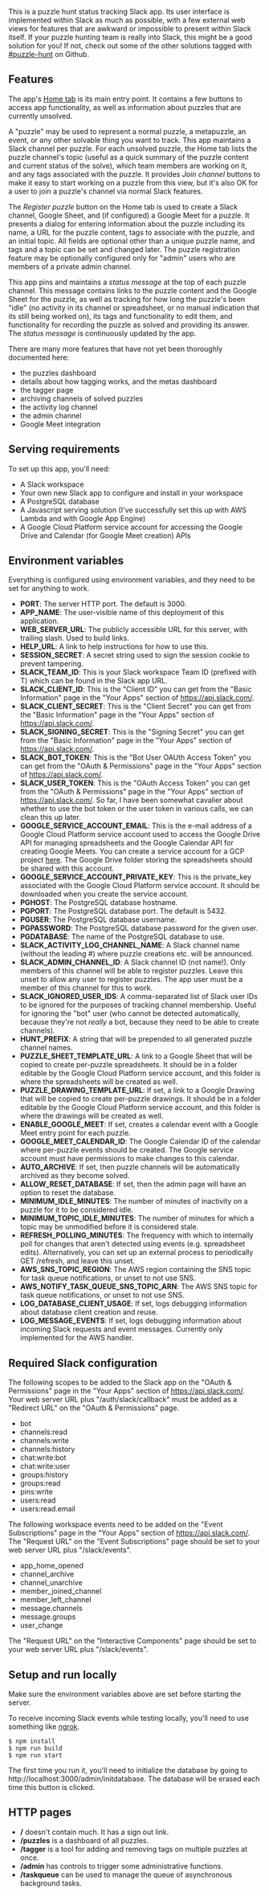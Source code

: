 This is a puzzle hunt status tracking Slack app. Its user interface is implemented within Slack as much as possible, with a few external web views for features that are awkward or impossible to present within Slack itself. If your puzzle hunting team is really into Slack, this might be a good solution for you! If not, check out some of the other solutions tagged with [#puzzle-hunt](https://github.com/topics/puzzle-hunt) on Github.

## Features

The app's [Home tab](https://api.slack.com/surfaces/tabs) is its main entry point. It contains a few buttons to access app functionality, as well as information about puzzles that are currently unsolved.

A "puzzle" may be used to represent a normal puzzle, a metapuzzle, an event, or any other solvable thing you want to track. This app maintains a Slack channel per puzzle. For each unsolved puzzle, the Home tab lists the puzzle channel's topic (useful as a quick summary of the puzzle content and current status of the solve), which team members are working on it, and any tags associated with the puzzle. It provides _Join channel_ buttons to make it easy to start working on a puzzle from this view, but it's also OK for a user to join a puzzle's channel via normal Slack features.

The _Register puzzle_ button on the Home tab is used to create a Slack channel, Google Sheet, and (if configured) a Google Meet for a puzzle. It presents a dialog for entering information about the puzzle including its name, a URL for the puzzle content, tags to associate with the puzzle, and an initial topic. All fields are optional other than a unique puzzle name, and tags and a topic can be set and changed later. The puzzle registration feature may be optionally configured only for "admin" users who are members of a private admin channel.

This app pins and maintains a _status message_ at the top of each puzzle channel. This message contains links to the puzzle content and the Google Sheet for the puzzle, as well as tracking for how long the puzzle's been "idle" (no activity in its channel or spreadsheet, or no manual indication that its still being worked on), its tags and functionality to edit them, and functionality for recording the puzzle as solved and providing its answer. The _status message_ is continuously updated by the app.

There are many more features that have not yet been thoroughly documented here:
 * the puzzles dashboard
 * details about how tagging works, and the metas dashboard
 * the tagger page
 * archiving channels of solved puzzles
 * the activity log channel
 * the admin channel
 * Google Meet integration

## Serving requirements

To set up this app, you'll need:
 * A Slack workspace
 * Your own new Slack app to configure and install in your workspace
 * A PostgreSQL database
 * A Javascript serving solution (I've successfully set this up with AWS Lambda and with Google App Engine)
 * A Google Cloud Platform service account for accessing the Google Drive and Calendar (for Google Meet creation) APIs

## Environment variables

Everything is configured using environment variables, and they need to be set for anything to work.

- **PORT**: The server HTTP port. The default is 3000.
- **APP_NAME**: The user-visible name of this deployment of this application.
- **WEB_SERVER_URL**: The publicly accessible URL for this server, with trailing slash.
  Used to build links.
- **HELP_URL**: A link to help instructions for how to use this.
- **SESSION_SECRET**: A secret string used to sign the session cookie to prevent tampering.
- **SLACK_TEAM_ID**: This is your Slack workspace Team ID (prefixed with T) which can be found in
  the Slack app URL.
- **SLACK_CLIENT_ID**: This is the "Client ID" you can get from the "Basic Information"
  page in the "Your Apps" section of https://api.slack.com/.
- **SLACK_CLIENT_SECRET**: This is the "Client Secret" you can get from the "Basic Information"
  page in the "Your Apps" section of https://api.slack.com/.
- **SLACK_SIGNING_SECRET**: This is the "Signing Secret" you can get from the
  "Basic Information" page in the "Your Apps" section of https://api.slack.com/.
- **SLACK_BOT_TOKEN**: This is the "Bot User OAUth Access Token" you can get from the
  "OAuth & Permissions" page in the "Your Apps" section of https://api.slack.com/.
- **SLACK_USER_TOKEN**: This is the "OAuth Access Token" you can get from the
  "OAuth & Permissions" page in the "Your Apps" section of https://api.slack.com/.
  So far, I have been somewhat cavalier about whether to use the bot token or the user
  token in various calls, we can clean this up later.
- **GOOGLE_SERVICE_ACCOUNT_EMAIL**: This is the e-mail address of a Google Cloud Platform
  service account used to access the Google Drive API for managing spreadsheets and the Google
  Calendar API for creating Google Meets. You can create a service account for a GCP project
  [here](https://console.cloud.google.com/iam-admin/serviceaccounts). The Google Drive folder
  storing the spreadsheets should be shared with this account.
- **GOOGLE_SERVICE_ACCOUNT_PRIVATE_KEY**: This is the private_key associated with the Google
  Cloud Platform service account. It should be downloaded when you create the service account.
- **PGHOST**: The PostgreSQL database hostname.
- **PGPORT**: The PostgreSQL database port. The default is 5432.
- **PGUSER**: The PostgreSQL database username.
- **PGPASSWORD**: The PostgreSQL database password for the given user.
- **PGDATABASE**: The name of the PostgreSQL database to use.
- **SLACK_ACTIVITY_LOG_CHANNEL_NAME**: A Slack channel name (without the leading #) where
  puzzle creations etc. will be announced.
- **SLACK_ADMIN_CHANNEL_ID**: A Slack channel ID (not name!). Only members of this channel will
  be able to register puzzles. Leave this unset to allow any user to register puzzles. The app
  user must be a member of this channel for this to work.
- **SLACK_IGNORED_USER_IDS**: A comma-separated list of Slack user IDs to be ignored for the
  purposes of tracking channel membership. Useful for ignoring the "bot" user (who cannot be
  detected automatically, because they're not _really_ a bot, because they need to be able to
  create channels).
- **HUNT_PREFIX**: A string that will be prepended to all generated puzzle channel names.
- **PUZZLE_SHEET_TEMPLATE_URL**: A link to a Google Sheet that will be copied to create
  per-puzzle spreadsheets. It should be in a folder editable by the Google Cloud Platform
  service account, and this folder is where the spreadsheets will be created as well.
- **PUZZLE_DRAWING_TEMPLATE_URL**: If set, a link to a Google Drawing that will be copied
  to create per-puzzle drawings. It should be in a folder editable by the Google Cloud
  Platform service account, and this folder is where the drawings will be created as well.
- **ENABLE_GOOGLE_MEET**: If set, creates a calendar event with a Google Meet entry point
  for each puzzle.
- **GOOGLE_MEET_CALENDAR_ID**: The Google Calendar ID of the calendar where per-puzzle events
  should be created. The Google service account must have permissions to make changes to
  this calendar.
- **AUTO_ARCHIVE**: If set, then puzzle channels will be automatically archived as they become
  solved.
- **ALLOW_RESET_DATABASE**: If set, then the admin page will have an option to reset the database.
- **MINIMUM_IDLE_MINUTES**: The number of minutes of inactivity on a puzzle for it to be
  considered idle.
- **MINIMUM_TOPIC_IDLE_MINUTES**: The number of minutes for which a topic may be unmodified
  before it is considered stale.
- **REFRESH_POLLING_MINUTES**: The frequency with which to internally poll for changes that
  aren't detected using events (e.g. spreadsheet edits). Alternatively, you can set up an
  external process to periodically GET /refresh, and leave this unset.
- **AWS_SNS_TOPIC_REGION**: The AWS region containing the SNS topic for task queue notifications,
  or unset to not use SNS.
- **AWS_NOTIFY_TASK_QUEUE_SNS_TOPIC_ARN**: The AWS SNS topic for task queue notifications, or
  unset to not use SNS.
- **LOG_DATABASE_CLIENT_USAGE**: If set, logs debugging information about database client creation
  and reuse.
- **LOG_MESSAGE_EVENTS**: If set, logs debugging information about incoming Slack requests and
  event messages. Currently only implemented for the AWS handler.

## Required Slack configuration

The following scopes to be added to the Slack app on the "OAuth & Permissions" page in the "Your Apps"
section of https://api.slack.com/. Your web server URL plus "/auth/slack/callback" must be added as a
"Redirect URL" on the "OAuth & Permissions" page.

- bot
- channels:read
- channels:write
- channels:history
- chat:write:bot
- chat:write:user
- groups:history
- groups:read
- pins:write
- users:read
- users:read.email

The following workspace events need to be added on the "Event Subscriptions" page in the "Your Apps"
section of https://api.slack.com/. The "Request URL" on the "Event Subscriptions" page should be set to
your web server URL plus "/slack/events".

- app_home_opened
- channel_archive
- channel_unarchive
- member_joined_channel
- member_left_channel
- message.channels
- message.groups
- user_change

The "Request URL" on the "Interactive Components" page should be set to your web server URL plus
"/slack/events".

## Setup and run locally

Make sure the environment variables above are set before starting the server.

To receive incoming Slack events while testing locally, you'll need to use something like
[ngrok](https://api.slack.com/tutorials/tunneling-with-ngrok).

```
$ npm install
$ npm run build
$ npm run start
```

The first time you run it, you'll need to initialize the database by going to http://localhost:3000/admin/initdatabase. The database will be erased each time this button
is clicked.

## HTTP pages

- **/** doesn't contain much. It has a sign out link.
- **/puzzles** is a dashboard of all puzzles.
- **/tagger** is a tool for adding and removing tags on multiple puzzles at once.
- **/admin** has controls to trigger some administrative functions.
- **/taskqueue** can be used to manage the queue of asynchronous background tasks.
